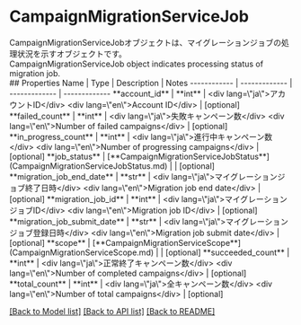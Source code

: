 # CampaignMigrationServiceJob

<div lang=\"ja\">CampaignMigrationServiceJobオブジェクトは、マイグレーションジョブの処理状況を示すオブジェクトです。</div> <div lang=\"en\">CampaignMigrationServiceJob object indicates processing status of migration job.</div> 
## Properties
Name | Type | Description | Notes
------------ | ------------- | ------------- | -------------
**account_id** | **int** | &lt;div lang&#x3D;\&quot;ja\&quot;&gt;アカウントID&lt;/div&gt; &lt;div lang&#x3D;\&quot;en\&quot;&gt;Account ID&lt;/div&gt;  | [optional] 
**failed_count** | **int** | &lt;div lang&#x3D;\&quot;ja\&quot;&gt;失敗キャンペーン数&lt;/div&gt; &lt;div lang&#x3D;\&quot;en\&quot;&gt;Number of failed campaigns&lt;/div&gt;  | [optional] 
**in_progress_count** | **int** | &lt;div lang&#x3D;\&quot;ja\&quot;&gt;進行中キャンペーン数&lt;/div&gt; &lt;div lang&#x3D;\&quot;en\&quot;&gt;Number of progressing campaigns&lt;/div&gt;  | [optional] 
**job_status** | [**CampaignMigrationServiceJobStatus**](CampaignMigrationServiceJobStatus.md) |  | [optional] 
**migration_job_end_date** | **str** | &lt;div lang&#x3D;\&quot;ja\&quot;&gt;マイグレーションジョブ終了日時&lt;/div&gt; &lt;div lang&#x3D;\&quot;en\&quot;&gt;Migration job end date&lt;/div&gt;  | [optional] 
**migration_job_id** | **int** | &lt;div lang&#x3D;\&quot;ja\&quot;&gt;マイグレーションジョブID&lt;/div&gt; &lt;div lang&#x3D;\&quot;en\&quot;&gt;Migration job ID&lt;/div&gt;  | [optional] 
**migration_job_submit_date** | **str** | &lt;div lang&#x3D;\&quot;ja\&quot;&gt;マイグレーションジョブ登録日時&lt;/div&gt; &lt;div lang&#x3D;\&quot;en\&quot;&gt;Migration job submit date&lt;/div&gt;  | [optional] 
**scope** | [**CampaignMigrationServiceScope**](CampaignMigrationServiceScope.md) |  | [optional] 
**succeeded_count** | **int** | &lt;div lang&#x3D;\&quot;ja\&quot;&gt;正常終了キャンペーン数&lt;/div&gt; &lt;div lang&#x3D;\&quot;en\&quot;&gt;Number of completed campaigns&lt;/div&gt;  | [optional] 
**total_count** | **int** | &lt;div lang&#x3D;\&quot;ja\&quot;&gt;全キャンペーン数&lt;/div&gt; &lt;div lang&#x3D;\&quot;en\&quot;&gt;Number of total campaigns&lt;/div&gt;  | [optional] 

[[Back to Model list]](../README.md#documentation-for-models) [[Back to API list]](../README.md#documentation-for-api-endpoints) [[Back to README]](../README.md)


